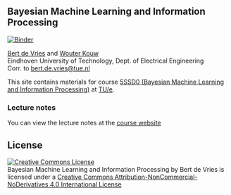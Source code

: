 ## Bayesian Machine Learning and Information Processing
[![Binder](https://mybinder.org/badge_logo.svg)](https://mybinder.org/v2/gh/bertdv/BMLIP/master)

[Bert de Vries](http://bertdv.nl) and [Wouter Kouw](https://biaslab.github.io/member/wouter/)                     
Eindhoven University of Technology, Dept. of Electrical Engineering        
Corr. to <bert.de.vries@tue.nl>

This site contains materials for course [5SSD0 (Bayesian Machine Learning and Information Processing)](http://bmlip.nl) at [TU/e](http://tue.nl).

###  Lecture notes

You can view the lecture notes at the [course website](http://bmlip.nl)

## License

<a rel="license" href="http://creativecommons.org/licenses/by-nc-nd/4.0/"><img alt="Creative Commons License" style="border-width:0" src="https://i.creativecommons.org/l/by-nc-nd/4.0/88x31.png" /></a><br /><span xmlns:dct="http://purl.org/dc/terms/" property="dct:title">Bayesian Machine Learning and Information Processing</span> by <span xmlns:cc="http://creativecommons.org/ns#" property="cc:attributionName">Bert de Vries</span> is licensed under a <a rel="license" href="http://creativecommons.org/licenses/by-nc-nd/4.0/">Creative Commons Attribution-NonCommercial-NoDerivatives 4.0 International License</a>

